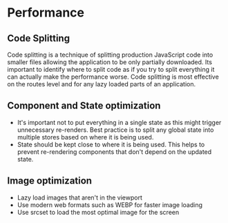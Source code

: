 # Performance

## Code Splitting

Code splitting is a technique of splitting production JavaScript code into smaller files allowing the application to be only partially downloaded. Its important to identify where to split code as if you try to split everything it can actually make the performance worse. Code splitting is most effective  on the routes level and for any lazy loaded parts of an application.

## Component and State optimization

- It's important not to put everything in a single state as this might trigger unnecessary re-renders. Best practice is to split any global state into multiple stores based on where it is being used.
- State should be kept close to where it is being used. This helps to prevent re-rendering components that don't depend on the updated state.

## Image optimization

- Lazy load images that aren't in the viewport
- Use modern web formats such as WEBP for faster image loading
- Use srcset to load the most optimal image for the screen